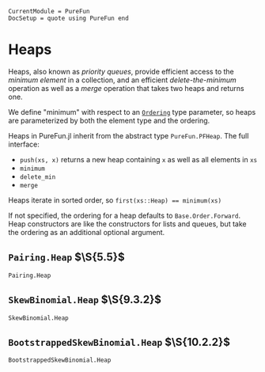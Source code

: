 ```@meta
CurrentModule = PureFun
DocSetup = quote using PureFun end
```

# Heaps

Heaps, also known as *priority queues*, provide efficient access to the
*minimum element* in a collection, and an efficient *delete-the-minimum*
operation as well as a *merge* operation that takes two heaps and returns one.

We define "minimum" with respect to an
[`Ordering`](https://docs.julialang.org/en/v1/base/sort/#Alternate-orderings)
type parameter, so heaps are parameterized by both the element type and the
ordering.

Heaps in PureFun.jl inherit from the abstract type `PureFun.PFHeap`. The full
interface:

- `push(xs, x)` returns a new heap containing `x` as well as all elements in
  `xs`
- `minimum`
- `delete_min`
- `merge`

Heaps iterate in sorted order, so `first(xs::Heap) == minimum(xs)`

If not specified, the ordering for a heap defaults to `Base.Order.Forward`.
Heap constructors are like the constructors for lists and queues, but take the
ordering as an additional optional argument.

## `Pairing.Heap` $\S{5.5}$

```@docs
Pairing.Heap
```

## `SkewBinomial.Heap` $\S{9.3.2}$

```@docs
SkewBinomial.Heap
```

## `BootstrappedSkewBinomial.Heap` $\S{10.2.2}$

```@docs
BootstrappedSkewBinomial.Heap
```
